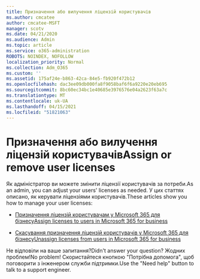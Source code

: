 ```yaml
---
title: Призначення або вилучення ліцензій користувачів
ms.author: cmcatee
author: cmcatee-MSFT
manager: scotv
ms.date: 04/21/2020
ms.audience: Admin
ms.topic: article
ms.service: o365-administration
ROBOTS: NOINDEX, NOFOLLOW
localization_priority: Normal
ms.collection: Adm_O365
ms.custom: ''
ms.assetid: 175af24e-b863-42ca-84e5-fb920f472b12
ms.openlocfilehash: dac3ee09db000fa8f9058baf6f6a9220e20eb695
ms.sourcegitcommit: 8bc60ec34bc1e40685e3976576e04a2623f63a7c
ms.translationtype: MT
ms.contentlocale: uk-UA
ms.lasthandoff: 04/15/2021
ms.locfileid: "51821063"
---
```

# <a name="assign-or-remove-user-licenses"></a><span data-ttu-id="eba3c-102">Призначення або вилучення ліцензій користувачів</span><span class="sxs-lookup"><span data-stu-id="eba3c-102">Assign or remove user licenses</span></span>

<span data-ttu-id="eba3c-103">Як адміністратор ви можете змінити ліцензії користувачів за потреби.</span><span class="sxs-lookup"><span data-stu-id="eba3c-103">As an admin, you can adjust your users' licenses as needed.</span></span> <span data-ttu-id="eba3c-104">У цих статтях описано, як керувати ліцензіями користувачів.</span><span class="sxs-lookup"><span data-stu-id="eba3c-104">These articles show you how to manage your user licenses:</span></span>
  
- [<span data-ttu-id="eba3c-105">Призначення ліцензій користувачам у Microsoft 365 для бізнесу</span><span class="sxs-lookup"><span data-stu-id="eba3c-105">Assign licenses to users in Microsoft 365 for business</span></span>](https://docs.microsoft.com/azure/active-directory/fundamentals/license-users-groups?context=azure/active-directory/users-groups-roles/context/ugr-context)

- [<span data-ttu-id="eba3c-106">Скасування призначення ліцензій користувачів у Microsoft 365 для бізнесу</span><span class="sxs-lookup"><span data-stu-id="eba3c-106">Unassign licenses from users in Microsoft 365 for business</span></span>](https://docs.microsoft.com/azure/active-directory/fundamentals/license-users-groups?context=azure/active-directory/users-groups-roles/context/ugr-context#remove-a-license)

<span data-ttu-id="eba3c-107">Не відповіли на ваше запитання?</span><span class="sxs-lookup"><span data-stu-id="eba3c-107">Didn't answer your question?</span></span> <span data-ttu-id="eba3c-108">Жодних проблем!</span><span class="sxs-lookup"><span data-stu-id="eba3c-108">No problem!</span></span> <span data-ttu-id="eba3c-109">Скористайтеся кнопкою "Потрібна допомога", щоб поговорити з інженером служби підтримки.</span><span class="sxs-lookup"><span data-stu-id="eba3c-109">Use the "Need help" button to talk to a support engineer.</span></span>